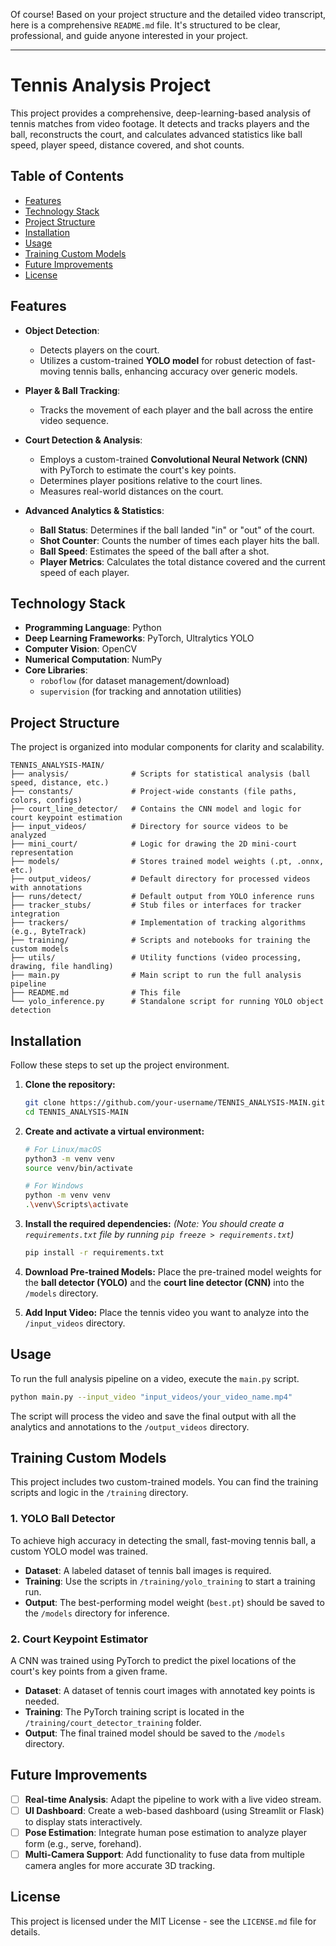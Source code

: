 Of course! Based on your project structure and the detailed video transcript, here is a comprehensive `README.md` file. It's structured to be clear, professional, and guide anyone interested in your project.

---

# Tennis Analysis Project

This project provides a comprehensive, deep-learning-based analysis of tennis matches from video footage. It detects and tracks players and the ball, reconstructs the court, and calculates advanced statistics like ball speed, player speed, distance covered, and shot counts.


## Table of Contents
- [Features](#features)
- [Technology Stack](#technology-stack)
- [Project Structure](#project-structure)
- [Installation](#installation)
- [Usage](#usage)
- [Training Custom Models](#training-custom-models)
- [Future Improvements](#future-improvements)
- [License](#license)

## Features

- **Object Detection**:
  - Detects players on the court.
  - Utilizes a custom-trained **YOLO model** for robust detection of fast-moving tennis balls, enhancing accuracy over generic models.

- **Player & Ball Tracking**:
  - Tracks the movement of each player and the ball across the entire video sequence.

- **Court Detection & Analysis**:
  - Employs a custom-trained **Convolutional Neural Network (CNN)** with PyTorch to estimate the court's key points.
  - Determines player positions relative to the court lines.
  - Measures real-world distances on the court.

- **Advanced Analytics & Statistics**:
  - **Ball Status**: Determines if the ball landed "in" or "out" of the court.
  - **Shot Counter**: Counts the number of times each player hits the ball.
  - **Ball Speed**: Estimates the speed of the ball after a shot.
  - **Player Metrics**: Calculates the total distance covered and the current speed of each player.

## Technology Stack
- **Programming Language**: Python
- **Deep Learning Frameworks**: PyTorch, Ultralytics YOLO
- **Computer Vision**: OpenCV
- **Numerical Computation**: NumPy
- **Core Libraries**:
  - `roboflow` (for dataset management/download)
  - `supervision` (for tracking and annotation utilities)

## Project Structure
The project is organized into modular components for clarity and scalability.

```
TENNIS_ANALYSIS-MAIN/
├── analysis/              # Scripts for statistical analysis (ball speed, distance, etc.)
├── constants/             # Project-wide constants (file paths, colors, configs)
├── court_line_detector/   # Contains the CNN model and logic for court keypoint estimation
├── input_videos/          # Directory for source videos to be analyzed
├── mini_court/            # Logic for drawing the 2D mini-court representation
├── models/                # Stores trained model weights (.pt, .onnx, etc.)
├── output_videos/         # Default directory for processed videos with annotations
├── runs/detect/           # Default output from YOLO inference runs
├── tracker_stubs/         # Stub files or interfaces for tracker integration
├── trackers/              # Implementation of tracking algorithms (e.g., ByteTrack)
├── training/              # Scripts and notebooks for training the custom models
├── utils/                 # Utility functions (video processing, drawing, file handling)
├── main.py                # Main script to run the full analysis pipeline
├── README.md              # This file
└── yolo_inference.py      # Standalone script for running YOLO object detection
```

## Installation

Follow these steps to set up the project environment.

1.  **Clone the repository:**
    ```sh
    git clone https://github.com/your-username/TENNIS_ANALYSIS-MAIN.git
    cd TENNIS_ANALYSIS-MAIN
    ```

2.  **Create and activate a virtual environment:**
    ```sh
    # For Linux/macOS
    python3 -m venv venv
    source venv/bin/activate

    # For Windows
    python -m venv venv
    .\venv\Scripts\activate
    ```

3.  **Install the required dependencies:**
    *(Note: You should create a `requirements.txt` file by running `pip freeze > requirements.txt`)*
    ```sh
    pip install -r requirements.txt
    ```

4.  **Download Pre-trained Models:**
    Place the pre-trained model weights for the **ball detector (YOLO)** and the **court line detector (CNN)** into the `/models` directory.

5.  **Add Input Video:**
    Place the tennis video you want to analyze into the `/input_videos` directory.

## Usage

To run the full analysis pipeline on a video, execute the `main.py` script.

```sh
python main.py --input_video "input_videos/your_video_name.mp4"
```
The script will process the video and save the final output with all the analytics and annotations to the `/output_videos` directory.

## Training Custom Models

This project includes two custom-trained models. You can find the training scripts and logic in the `/training` directory.

### 1. YOLO Ball Detector
To achieve high accuracy in detecting the small, fast-moving tennis ball, a custom YOLO model was trained.

- **Dataset**: A labeled dataset of tennis ball images is required.
- **Training**: Use the scripts in `/training/yolo_training` to start a training run.
- **Output**: The best-performing model weight (`best.pt`) should be saved to the `/models` directory for inference.

### 2. Court Keypoint Estimator
A CNN was trained using PyTorch to predict the pixel locations of the court's key points from a given frame.

- **Dataset**: A dataset of tennis court images with annotated key points is needed.
- **Training**: The PyTorch training script is located in the `/training/court_detector_training` folder.
- **Output**: The final trained model should be saved to the `/models` directory.

## Future Improvements
- [ ] **Real-time Analysis**: Adapt the pipeline to work with a live video stream.
- [ ] **UI Dashboard**: Create a web-based dashboard (using Streamlit or Flask) to display stats interactively.
- [ ] **Pose Estimation**: Integrate human pose estimation to analyze player form (e.g., serve, forehand).
- [ ] **Multi-Camera Support**: Add functionality to fuse data from multiple camera angles for more accurate 3D tracking.

## License
This project is licensed under the MIT License - see the `LICENSE.md` file for details.